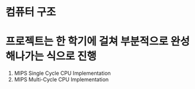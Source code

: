 컴퓨터 구조
===========

# 프로젝트는 한 학기에 걸쳐 부분적으로 완성해나가는 식으로 진행
  1. MIPS Single Cycle CPU Implementation
  2. MIPS Multi-Cycle CPU Implementation
